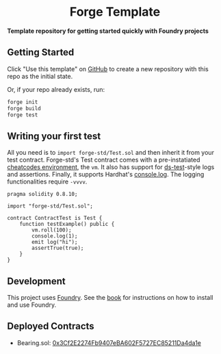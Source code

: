 # <h1 align="center"> Forge Template </h1>

**Template repository for getting started quickly with Foundry projects**

## Getting Started

Click "Use this template" on [GitHub](https://github.com/foundry-rs/forge-template) to create a new repository with this repo as the initial state.

Or, if your repo already exists, run:
```sh
forge init
forge build
forge test
```

## Writing your first test

All you need is to `import forge-std/Test.sol` and then inherit it from your test contract. Forge-std's Test contract comes with a pre-instatiated [cheatcodes environment](https://book.getfoundry.sh/cheatcodes/), the `vm`. It also has support for [ds-test](https://book.getfoundry.sh/reference/ds-test.html)-style logs and assertions. Finally, it supports Hardhat's [console.log](https://github.com/brockelmore/forge-std/blob/master/src/console.sol). The logging functionalities require `-vvvv`.

```solidity
pragma solidity 0.8.10;

import "forge-std/Test.sol";

contract ContractTest is Test {
    function testExample() public {
        vm.roll(100);
        console.log(1);
        emit log("hi");
        assertTrue(true);
    }
}
```

## Development

This project uses [Foundry](https://getfoundry.sh). See the [book](https://book.getfoundry.sh/getting-started/installation.html) for instructions on how to install and use Foundry.


## Deployed Contracts
- Bearing.sol: [0x3Cf2E2274Fb9407eBA602F5727EC85211Da4da1e](https://ftmscan.com/address/0x3Cf2E2274Fb9407eBA602F5727EC85211Da4da1e#code)
